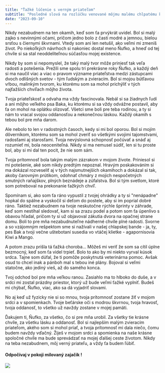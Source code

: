 ```yaml
---
title: "Ťažké lúčenie s verným priateľom"
subtitle: "Posledné slová na rozlúčku venované môjmu malému chlpatému kamarátovi zo zvieracej ríše"
date: "2023-09-10"
---
```


Nikdy nezabudnem na ten okamih, keď som ťa prvýkrát uvidel. Bol si malý zajko s nevinnými očami, pričom jedno bolo z časti modré a jemnou, bielou srsťou s čiernymi škvrnami. Vtedy som ani len netušil, ako veľmi mi zmeníš život. Po niekoľkých návrhoch si nakoniec dostal meno Ňufko, a hneď od tej chvíle si sa stal neoddeliteľnou súčasťou mojej existence.

Nikdy by som si nepomyslel, že taký malý tvor môže priniesť tak veľa radosti a potešenia. Prežili sme spolu tri prekrásne roky Ňufko, a každý deň si ma naučil viac a viac o pravom význame priateľstva medzi zástupcami dvoch odlišných svetov - tým ľudským a zvieracím. Bol si mojou bútľavou vŕbou, malinkým tvorom, ku ktorému som sa mohol prichýliť v tých najťažších chvíľach môjho života.

Tvoja priateľskosť a odvaha ma vždy fascinovala. Nebál si sa žiadnych ľudí a ani môjho veľkého psa Baka, ku ktorému si sa vždy odvážne postavil, aby ťa on mohol na oplátku olizovať. Všetci sme boli pre teba rodinou, a ty si nám to vracal svojou oddanosťou a nekonečnou láskou. Každý okamih s tebou bol pre mňa darom.

Ale nebolo to len v radostných časoch, kedy si mi bol oporou. Bol si mojím dôverníkom, ktorému som sa mohol zveriť so všetkými svojimi tajomstvami, radosťami aj starosťami. Tvoja nevýslovná schopnosť počúvať a snáď aj rozumieť mi, bola neoceniteľná. Nikdy si ma nemusel súdiť, len si tu proste bol, aby si mi dal ten pocit, že nie som sám.

Tvoja prítomnosť bola takým malým zázrakom v mojom živote. Priniesol si mi potešenie, aké som nikdy predtým nepoznal. Hravým poskakováním si ma dokázal rozveseliť aj v tých najsmutnejších okamihoch a dokázal si tak, akoby čarovným prútikom, odohnať chmáry z mojich nespočetných smutných raňajškov, plných beznádeje a zúfalstva. Bol si tým svetlom, ktoré som potreboval na prekonanie ťažkých chvíľ.

Spomínam si, ako som ťa ráno vypustil z tvojej ohrádky a ty si "nenápadne" hopkal do spálne a vyskočil si deťom do postele, aby si im poprial dobré ráno. Taktiež nezabudnem na tvoje neskutočne rýchle šprinty v záhrade, keď som nestíhal sledovať, kam si sa zrazu podel a potom som ťa úpenlivo s obavou hľadal, pričom ty si už objavoval zákutia dvora na opačnej strane domu. Boli to pre mňa nezabudnuteľne nádherné chvíle plné radosti. Svorne a so vzájomným rešpektom sme si nažívali v našej chlapskej bande - ja, ty, pes Bak a tvoji večne uštebotaní susedia vo vtáčej klietke - agapornisovia Kiwi a Mango.

A potom zrazu prišla tá ťažká choroba... Môžeš mi veriť že som sa cítil úplne bezmocný, keď som ťa videl trpieť. Bolo to ako by mi niekto vyrval kúsok srdca. Tajne som dúfal, že ti pomôže poskytnutá veterinárna pomoc. Avšak osud to chcel inak a pánboh mal s tebou iné plány. Bojoval si veľmi statočne, ako jediný vieš, až do samého konca.

Tvoj odchod bol pre mňa veľkou ranou. Zasiahlo ma to hlboko do duše, a v srdci mi zostal prázdny priestor, ktorý už bude veľmi ťažké vyplniť. Budeš mi chýbať, Ňufko, viac, ako sa dá vyjadriť slovami.

No aj keď už fyzicky nie si so mnou, tvoja prítomnosť zostane žiť v mojom srdci a v spomienkach. Tvoje beťárske oči s modrou škvrnou, tvoja hravosť, tvoja oddanosť, to všetko už navždy zostane v mojej pamäti.

Ďakujem ti, Ňufko, za všetko, čo si pre mňa urobil. Za všetky tie krásne chvíle, za všetku lásku a oddanosť. Bol si najlepším malým zvieracím priateľom, akého som si mohol priať, a tvoja prítomnosť mi dala niečo, čomu budem navždy vďačný. Žiješ v mojom srdci a spomienka na naše krásne spoločné chvíle ma bude sprevádzať na mojej ďalšej ceste životom. Nikdy na teba nezabudnem, môj verný priateľu, a vždy ťa budem ľúbiť.

#### Odpočívaj v pokoji milovaný zajačik !

![](/images/nufko.jpg)
